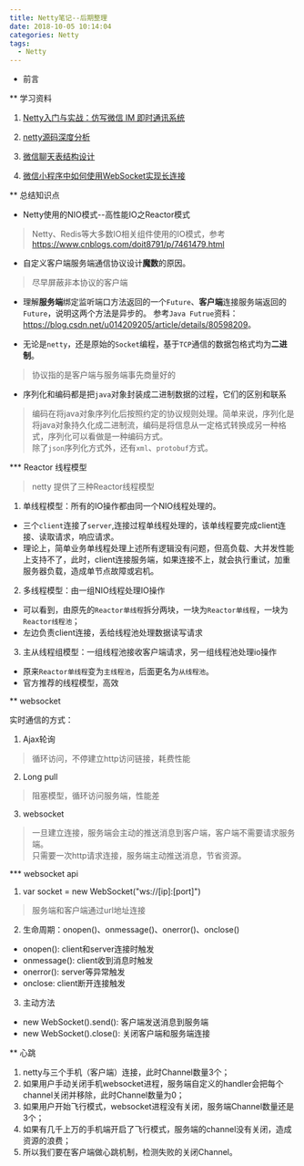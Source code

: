 ```yaml
---
title: Netty笔记--后期整理
date: 2018-10-05 10:14:04
categories: Netty
tags: 
  - Netty
---
```


* 前言  

** 学习资料  

1. [Netty入门与实战：仿写微信 IM 即时通讯系统
](https://juejin.im/book/5b4bc28bf265da0f60130116/section/5b6a1a9cf265da0f87595521)  

2. [netty源码深度分析](https://www.jianshu.com/nb/7981390)  

3. [微信聊天表结构设计](https://wenku.baidu.com/view/b7c83e54ba0d4a7302763acf.html)  

4. [微信小程序中如何使用WebSocket实现长连接](https://www.cnblogs.com/imstudy/p/9224604.html)   



** 总结知识点  

* Netty使用的NIO模式--高性能IO之Reactor模式

> Netty、Redis等大多数IO相关组件使用的IO模式，参考<https://www.cnblogs.com/doit8791/p/7461479.html>  

* 自定义客户端服务端通信协议设计**魔数**的原因。  
> 尽早屏蔽非本协议的客户端

* 理解**服务端**绑定监听端口方法返回的一个``Future``、**客户端**连接服务端返回的``Future``，说明这两个方法是异步的。  参考``Java Futrue``资料：<https://blog.csdn.net/u014209205/article/details/80598209>。  

* 无论是``netty``，还是原始的``Socket``编程，基于``TCP``通信的数据包格式均为**二进制**。  
> 协议指的是客户端与服务端事先商量好的

* 序列化和编码都是把``java``对象封装成二进制数据的过程，它们的区别和联系  
> 编码在将java对象序列化后按照约定的协议规则处理。简单来说，序列化是将java对象持久化成二进制流，编码是将信息从一定格式转换成另一种格式，序列化可以看做是一种编码方式。  
> 除了``json``序列化方式外，还有``xml``、``protobuf``方式。  

*** Reactor 线程模型  
> netty 提供了三种Reactor线程模型

1. 单线程模型：所有的IO操作都由同一个NIO线程处理的。  

  * 三个``client``连接了``server``,连接过程单线程处理的，该单线程要完成client连接、读取请求，响应请求。 
  * 理论上，简单业务单线程处理上述所有逻辑没有问题，但高负载、大并发性能上支持不了，此时，client连接服务端，如果连接不上，就会执行重试，加重服务器负载，造成单节点故障或宕机。  

2. 多线程模型：由一组NIO线程处理IO操作  

  * 可以看到，由原先的``Reactor单线程``拆分两块，一块为``Reactor单线程``，一块为``Reactor线程池``；
  * 左边负责client连接，丢给线程池处理数据读写请求

3. 主从线程组模型：一组线程池接收客户端请求，另一组线程池处理io操作  

  * 原来``Reactor单线程``变为``主线程池``，后面更名为``从线程池``。  
  * 官方推荐的线程模型，高效  

** websocket  

实时通信的方式：  

1. Ajax轮询  
> 循环访问，不停建立http访问链接，耗费性能

2. Long pull  
> 阻塞模型，循环访问服务端，性能差

3. websocket  
> 一旦建立连接，服务端会主动的推送消息到客户端，客户端不需要请求服务端。  
> 只需要一次http请求连接，服务端主动推送消息，节省资源。  

*** websocket api  

1. var socket = new WebSocket("ws://[ip]:[port]")  
> 服务端和客户端通过url地址连接  

2. 生命周期：onopen()、onmessage()、onerror()、onclose()  
  
  * onopen(): client和server连接时触发
  * onmessage(): client收到消息时触发  
  * onerror(): server等异常触发
  * onclose: client断开连接触发  
3. 主动方法  

  * new WebSocket().send(): 客户端发送消息到服务端  
  * new WebSocket().close(): 关闭客户端和服务端连接  

** 心跳  

1. netty与三个手机（客户端）连接，此时Channel数量3个； 
![]()
2. 如果用户手动关闭手机websocket进程，服务端自定义的handler会把每个channel关闭并移除，此时Channel数量为0；  
3. 如果用户开始飞行模式，websocket进程没有关闭，服务端Channel数量还是3个；
![]()
4. 如果有几千上万的手机端开启了飞行模式，服务端的channel没有关闭，造成资源的浪费；  
5. 所以我们要在客户端做心跳机制，检测失败的关闭Channel。  


  







